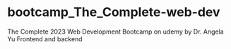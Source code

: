 # bootcamp_The_Complete-web-dev
The Complete 2023 Web Development Bootcamp on udemy by Dr. Angela Yu
Frontend and backend
